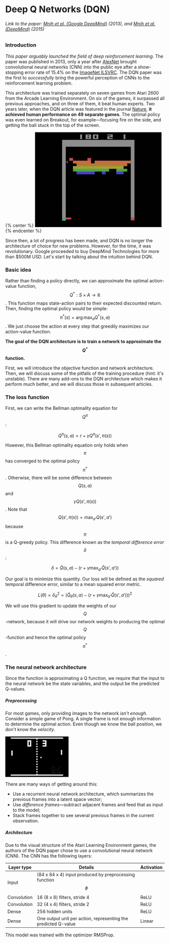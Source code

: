 # Deep Q Networks (DQN)

###### Link to the paper: [Mnih et al. (Google DeepMind)](https://www.cs.toronto.edu/~vmnih/docs/dqn.pdf) (2013), and [Mnih et al. (DeepMind)](https://www.nature.com/nature/journal/v518/n7540/full/nature14236.html) (2015)

### Introduction

_This paper arguably launched the field of deep reinforcement learning._ The paper was published in 2013, only a year after [AlexNet](https://papers.nips.cc/paper/4824-imagenet-classification-with-deep-convolutional-neural-networks) brought convolutional neural networks (CNN) into the public eye after a show-stopping error rate of 15.4% on the [ImageNet ILSVRC](http://www.image-net.org/challenges/LSVRC/). The DQN paper was the first to _successfully_ bring the powerful perception of CNNs to the reinforcement learning problem.

This architecture was trained separately on seven games from Atari 2600 from the Arcade Learning Environment. On six of the games, it surpassed all previous approaches, and on three of them, it beat human experts. Two years later, when the DQN article was featured in the journal [Nature](https://www.nature.com/nature/journal/v518/n7540/full/nature14236.html), **it achieved human performance on 49 separate games**. The optimal policy was even learned on Breakout, for example—focusing fire on the side, and getting the ball stuck in the top of the screen.


{% center %}
![](assets/1424890763-atari-google-2.gif)
{% endcenter %}



Since then, a lot of progress has been made, and DQN is no longer the architecture of choice for new problems. However, for the time, it was revolutionary. Google proceeded to buy DeepMind Technologies for more than $500M USD. Let's start by talking about the intuition behind DQN.

### Basic idea

Rather than finding a policy directly, we can approximate the optimal action-value function, $$Q^* : S \times A \rightarrow \mathbb{R}$$. This function maps state-action pairs to their expected discounted return. Then, finding the optimal policy would be simple: $$\pi^*(s) = \arg \max_a Q^*(s, a)$$. We just choose the action at every step that greedily maximizes our action-value function.

**The goal of the DQN architecture is to train a network to approximate the $$Q^*$$ function.**

First, we will introduce the objective function and network architecture. Then, we will discuss some of the pitfalls of the training procedure (hint: it's unstable). There are many add-ons to the DQN architecture which makes it perform much better, and we will discuss those in subsequent articles.

### The loss function

First, we can write the Bellman optimality equation for $$Q^\pi$$:

$$
Q^\pi(s,a) = r + \gamma Q^\pi(s', \pi(s))
$$

However, this Bellman optimality equation only holds when $$\pi$$ has converged to the optimal policy $$\pi^*$$. Otherwise, there will be some difference between $$Q(s, a)$$ and $$\gamma Q(s', \pi(s))$$. Note that $$Q(s', \pi(s)) = \max_{a'} Q(s', a')$$ because $$\pi$$ is a Q-greedy policy. This difference known as the _temporal difference error_ $$\delta$$:

$$
 \delta = \hat{Q}(s, a) - \left( r + \gamma \max_{a'} \hat{Q}(s', a') \right)
$$

Our goal is to minimize this quantity. Our loss will be defined as the _squared_ temporal difference error, similar to a mean squared error metric.

$$
L(\theta) = \delta_\theta^2 = \left(\hat{Q}_\theta(s, a) - \left(r + \gamma \max_{a'} \hat{Q} (s', a')\right)\right)^2
$$

We will use this gradient to update the weights of our $$Q$$-network, because it will drive our network weights to producing the optimal $$Q$$-function and hence the optimal policy $$\pi^*$$.

### The neural network architecture

Since the function is approximating a Q function, we require that the input to the neural network be the state variables, and the output be the predicted Q-values.

##### Preprocessing

For most games, only providing images to the network _isn't enough._ Consider a simple game of Pong. A single frame is not enough information to determine the optimal action. Even though we know the ball position, we don't know the _velocity_.

<img src="/assets/g4tv-pong-flash-games-flash-games-break-most-addicting-flash_100857_D.jpg" align="center" style="max-width: 200px"></img>

There are many ways of getting around this:

* Use a recurrent neural network architecture, which summarizes the previous frames into a latent space vector;
* Use _difference frames_—subtract adjacent frames and feed that as input to the model;
* Stack frames together to see several previous frames in the current observation.

##### Architecture

Due to the visual structure of the Atari Learning Environment games, the authors of the DQN paper chose to use a convolutional neural network (CNN). The CNN has the following layers:

| Layer type  | Details                    | Activation |
| ----------  | -------------------------- | ---------- |
| Input       | (84 x 84 x 4) input produced by preprocessing function $$\phi$$ | |
| Convolution | 16 (8 x 8) filters, stride 4 | ReLU       |
| Convolution | 32 (4 x 4) filters, stride 2 | ReLU       |
| Dense       | 256 hidden units           | ReLU         |
| Dense       | One output unit per action, representing the predicted Q-value | Linear | 

This model was trained with the optimizer RMSProp.

